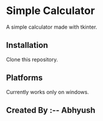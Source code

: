 # Simple Calculator
A simple calculator made with tkinter.

## Installation
Clone this repository.

## Platforms
Currently works only on windows.

## Created By :-- Abhyush
